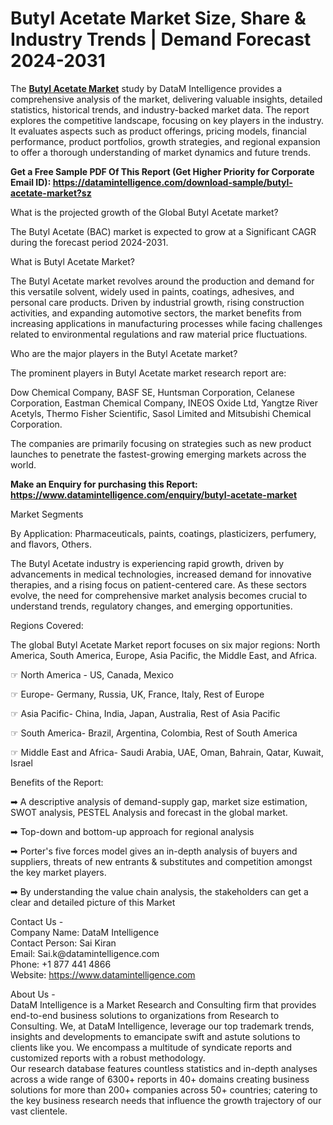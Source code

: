 <h1>Butyl Acetate Market Size, Share &amp; Industry Trends | Demand Forecast 2024-2031</h1>
<p>The <strong><a title="Butyl Acetate Market" href="https://www.datamintelligence.com/research-report/butyl-acetate-market">Butyl Acetate Market</a></strong> study by DataM Intelligence provides a comprehensive analysis of the market, delivering valuable insights, detailed statistics, historical trends, and industry-backed market data. The report explores the competitive landscape, focusing on key players in the industry. It evaluates aspects such as product offerings, pricing models, financial performance, product portfolios, growth strategies, and regional expansion to offer a thorough understanding of market dynamics and future trends.</p>
<p><strong>Get a Free Sample PDF Of This Report (Get Higher Priority for Corporate Email ID): <a href="https://datamintelligence.com/download-sample/butyl-acetate-market?sz">https://datamintelligence.com/download-sample/butyl-acetate-market?sz</a></strong></p>
<p>What is the projected growth of the Global Butyl Acetate market?</p>
<p>The Butyl Acetate (BAC) market is expected to grow at a Significant CAGR during the forecast period 2024-2031.</p>
<p>What is Butyl Acetate Market?</p>
<p>The Butyl Acetate market revolves around the production and demand for this versatile solvent, widely used in paints, coatings, adhesives, and personal care products. Driven by industrial growth, rising construction activities, and expanding automotive sectors, the market benefits from increasing applications in manufacturing processes while facing challenges related to environmental regulations and raw material price fluctuations.</p>
<p>Who are the major players in the Butyl Acetate market?</p>
<p>The prominent players in Butyl Acetate market research report are:</p>
<p>Dow Chemical Company, BASF SE, Huntsman Corporation, Celanese Corporation, Eastman Chemical Company, INEOS Oxide Ltd, Yangtze River Acetyls, Thermo Fisher Scientific, Sasol Limited and Mitsubishi Chemical Corporation.</p>
<p>The companies are primarily focusing on strategies such as new product launches to penetrate the fastest-growing emerging markets across the world.</p>
<p><strong>Make an Enquiry for purchasing this Report: <a href="https://www.datamintelligence.com/enquiry/butyl-acetate-market">https://www.datamintelligence.com/enquiry/butyl-acetate-market</a></strong></p>
<p>Market Segments</p>
<p>By Application: Pharmaceuticals, paints, coatings, plasticizers, perfumery, and flavors, Others.</p>
<p>The Butyl Acetate industry is experiencing rapid growth, driven by advancements in medical technologies, increased demand for innovative therapies, and a rising focus on patient-centered care. As these sectors evolve, the need for comprehensive market analysis becomes crucial to understand trends, regulatory changes, and emerging opportunities.</p>
<p>Regions Covered:</p>
<p>The global Butyl Acetate Market report focuses on six major regions: North America, South America, Europe, Asia Pacific, the Middle East, and Africa.</p>
<p>☞ North America - US, Canada, Mexico</p>
<p>☞ Europe- Germany, Russia, UK, France, Italy, Rest of Europe</p>
<p>☞ Asia Pacific- China, India, Japan, Australia, Rest of Asia Pacific</p>
<p>☞ South America- Brazil, Argentina, Colombia, Rest of South America</p>
<p>☞ Middle East and Africa- Saudi Arabia, UAE, Oman, Bahrain, Qatar, Kuwait, Israel</p>
<p>Benefits of the Report:</p>
<p>➡ A descriptive analysis of demand-supply gap, market size estimation, SWOT analysis, PESTEL Analysis and forecast in the global market.</p>
<p>➡ Top-down and bottom-up approach for regional analysis</p>
<p>➡ Porter's five forces model gives an in-depth analysis of buyers and suppliers, threats of new entrants &amp; substitutes and competition amongst the key market players.</p>
<p>➡ By understanding the value chain analysis, the stakeholders can get a clear and detailed picture of this Market</p>
<p>Contact Us -<br />Company Name: DataM Intelligence<br />Contact Person: Sai Kiran<br />Email: Sai.k@datamintelligence.com<br />Phone: +1 877 441 4866<br />Website: <a href="https://www.datamintelligence.com">https://www.datamintelligence.com</a></p>
<p>About Us -<br />DataM Intelligence is a Market Research and Consulting firm that provides end-to-end business solutions to organizations from Research to Consulting. We, at DataM Intelligence, leverage our top trademark trends, insights and developments to emancipate swift and astute solutions to clients like you. We encompass a multitude of syndicate reports and customized reports with a robust methodology.<br />Our research database features countless statistics and in-depth analyses across a wide range of 6300+ reports in 40+ domains creating business solutions for more than 200+ companies across 50+ countries; catering to the key business research needs that influence the growth trajectory of our vast clientele.</p>
